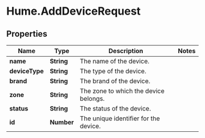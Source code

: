 <!-- 
  User
  Comments: This is a markdown file with added comments about AddDeviceRequest.
-->

# Hume.AddDeviceRequest

## Properties
Name | Type | Description | Notes
------------ | ------------- | ------------- | -------------
**name** | **String** | The name of the device. | 
**deviceType** | **String** | The type of the device. | 
**brand** | **String** | The brand of the device. | 
**zone** | **String** | The zone to which the device belongs. | 
**status** | **String** | The status of the device. | 
**id** | **Number** | The unique identifier for the device. | 



